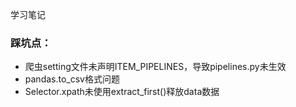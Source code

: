 学习笔记

### 踩坑点：
* 爬虫setting文件未声明ITEM_PIPELINES，导致pipelines.py未生效
* pandas.to_csv格式问题
* Selector.xpath未使用extract_first()释放data数据